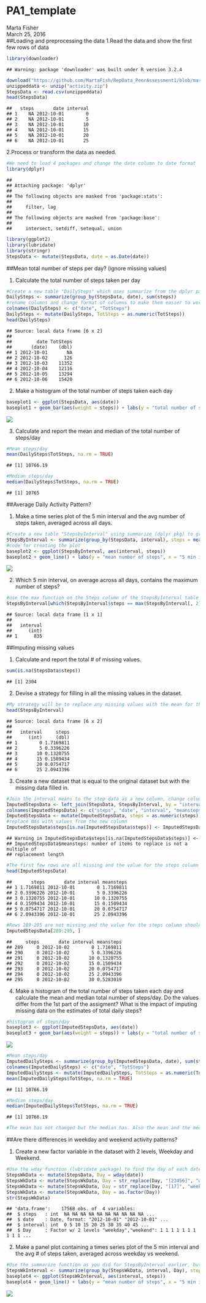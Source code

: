 # PA1_template
Marta Fisher  
March 25, 2016  
##Loading and preprocessing the data
1.Read the data and show the first few rows of data

```r
library(downloader)
```

```
## Warning: package 'downloader' was built under R version 3.2.4
```

```r
download("https://github.com/MartaFish/RepData_PeerAssessment1/blob/master/activity.zip?raw=true", dest = "activity.zip", mode = "wb")
unzippeddata <- unzip("activity.zip")
StepsData <- read.csv(unzippeddata)
head(StepsData)
```

```
##   steps       date interval
## 1    NA 2012-10-01        0
## 2    NA 2012-10-01        5
## 3    NA 2012-10-01       10
## 4    NA 2012-10-01       15
## 5    NA 2012-10-01       20
## 6    NA 2012-10-01       25
```

2.Process or transform the data as needed.


```r
#We need to load 4 packages and change the date column to date format
library(dplyr)
```

```
## 
## Attaching package: 'dplyr'
## 
## The following objects are masked from 'package:stats':
## 
##     filter, lag
## 
## The following objects are masked from 'package:base':
## 
##     intersect, setdiff, setequal, union
```

```r
library(ggplot2)
library(lubridate)
library(stringr)
StepsData <- mutate(StepsData, date = as.Date(date))
```

##Mean total number of steps per day? 
(ignore missing values)
1. Calculate the total number of steps taken per day

```r
#Create a new table "DailySteps" which uses summarize from the dplyr package to get the sum for each day
DailySteps <- summarize(group_by(StepsData, date), sum(steps))
#rename columns and change format of columns to make them easier to work with later on
colnames(DailySteps) <- c("date", "TotSteps")
DailySteps <- mutate(DailySteps, TotSteps = as.numeric(TotSteps))
head(DailySteps)
```

```
## Source: local data frame [6 x 2]
## 
##         date TotSteps
##       (date)    (dbl)
## 1 2012-10-01       NA
## 2 2012-10-02      126
## 3 2012-10-03    11352
## 4 2012-10-04    12116
## 5 2012-10-05    13294
## 6 2012-10-06    15420
```
2. Make a histogram of the total number of steps taken each day

```r
baseplot1 <- ggplot(StepsData, aes(date))
baseplot1 + geom_bar(aes(weight = steps)) + labs(y = "total number of steps", x = "Day in 2012", title = "Total Number of steps on each day") + scale_x_date(date_breaks = "1 week", date_labels = "%m/%d")
```

![](PA_template_files/figure-html/unnamed-chunk-4-1.png) 

3. Calculate and report the mean and median of the total number of steps/day  


```r
#Mean steps/day
mean(DailySteps$TotSteps, na.rm = TRUE)
```

```
## [1] 10766.19
```

```r
#Median steps/day
median(DailySteps$TotSteps, na.rm = TRUE)
```

```
## [1] 10765
```

##Average Daily Activity Pattern?
1. Make a time series plot of the 5 min interval and the avg number of steps taken, averaged across all days.

```r
#Create a new table "StepsbyInterval" using summarize (dplyr pkg) to group by mean of the number of steps from each time interval
StepsByInterval <- summarize(group_by(StepsData, interval), steps = mean(steps, na.rm = TRUE))
#code for creating the plot
baseplot2 <- ggplot(StepsByInterval, aes(interval, steps))
baseplot2 + geom_line() + labs(y = "mean number of steps", x = "5 min interval", title = "Mean number of steps by 5 min interval") 
```

![](PA_template_files/figure-html/unnamed-chunk-6-1.png) 

2. Which 5 min interval, on average across all days, contains the maximum number of steps?

```r
#use the max function on the Steps column of the StepsByInterval table
StepsByInterval[which(StepsByInterval$steps == max(StepsByInterval[, 2])), 1]
```

```
## Source: local data frame [1 x 1]
## 
##   interval
##      (int)
## 1      835
```

##Imputing missing values
1. Calculate and report the total # of missing values.

```r
sum(is.na(StepsData$steps))
```

```
## [1] 2304
```
2. Devise a strategy for filling in all the missing values in the dataset.

```r
#My strategy will be to replace any missing values with the mean for that time interval. These values were already caluclated and can be found in the StepsByInterval table.
head(StepsByInterval)
```

```
## Source: local data frame [6 x 2]
## 
##   interval     steps
##      (int)     (dbl)
## 1        0 1.7169811
## 2        5 0.3396226
## 3       10 0.1320755
## 4       15 0.1509434
## 5       20 0.0754717
## 6       25 2.0943396
```
3. Create a new dataset that is equal to the original dataset but with the missing data filled in.

```r
#Join the interval means to the step data as a new column, change column name and format to make it easier to work with 
ImputedStepsData <- left_join(StepsData, StepsByInterval, by = "interval")
colnames(ImputedStepsData) <- c("steps", "date", "interval", "meansteps")
ImputedStepsData <- mutate(ImputedStepsData, steps = as.numeric(steps))
#replace NAs with values from the new column
ImputedStepsData$steps[is.na(ImputedStepsData$steps)] <- ImputedStepsData$meansteps
```

```
## Warning in ImputedStepsData$steps[is.na(ImputedStepsData$steps)] <-
## ImputedStepsData$meansteps: number of items to replace is not a multiple of
## replacement length
```

```r
#The first few rows are all missing and the value for the steps column should be the same as in meansteps
head(ImputedStepsData)
```

```
##       steps       date interval meansteps
## 1 1.7169811 2012-10-01        0 1.7169811
## 2 0.3396226 2012-10-01        5 0.3396226
## 3 0.1320755 2012-10-01       10 0.1320755
## 4 0.1509434 2012-10-01       15 0.1509434
## 5 0.0754717 2012-10-01       20 0.0754717
## 6 2.0943396 2012-10-01       25 2.0943396
```

```r
#Rows 289-295 are not missing and the value for the steps column should not be the same as for in mean steps
ImputedStepsData[289:295, ]
```

```
##     steps       date interval meansteps
## 289     0 2012-10-02        0 1.7169811
## 290     0 2012-10-02        5 0.3396226
## 291     0 2012-10-02       10 0.1320755
## 292     0 2012-10-02       15 0.1509434
## 293     0 2012-10-02       20 0.0754717
## 294     0 2012-10-02       25 2.0943396
## 295     0 2012-10-02       30 0.5283019
```
4. Make a histogram of the total number of steps taken each day and calculate the mean and median total number of steps/day. Do the values differ from the 1st part of the assigment? What is the impact of imputing missing data on the estimates of total daily steps?

```r
#histogram of steps/day
baseplot3 <- ggplot(ImputedStepsData, aes(date))
baseplot3 + geom_bar(aes(weight = steps)) + labs(y = "total number of steps", x = "Day in 2012", title = "Number of steps by day (NAs imputed)") + scale_x_date(date_breaks = "1 week", date_labels = "%m/%d")
```

![](PA_template_files/figure-html/unnamed-chunk-11-1.png) 

```r
#Mean steps/day
ImputedDailySteps <- summarize(group_by(ImputedStepsData, date), sum(steps))
colnames(ImputedDailySteps) <- c("date", "TotSteps")
ImputedDailySteps <- mutate(ImputedDailySteps, TotSteps = as.numeric(TotSteps))
mean(ImputedDailySteps$TotSteps, na.rm = TRUE)
```

```
## [1] 10766.19
```

```r
#Median steps/day
median(ImputedDailySteps$TotSteps, na.rm = TRUE)
```

```
## [1] 10766.19
```

```r
#The mean has not changed but the median has. Also the mean and the median for the imputed data are now the same. While this imputed data has made the graph prettier by not having missing information, the fact that the mean and the median are now the same indicates that there are likely statistical dependencies that make the imputed data problematic for statistical analysis. 
```

##Are there differences in weekday and weekend activity patterns?
1. Create a new factor variable in the dataset with 2 levels, Weekday and Weekend.

```r
#Use the wday function (lubridate package) to find the day of each date. Then change the values provided by lubridate into the easier to read values "weekday" and "weekend". Change the Day variable to a factor variable.
StepsWkData <- mutate(StepsData, Day = wday(date))
StepsWkData <- mutate(StepsWkData, Day = str_replace(Day, "[23456]", "weekday"))
StepsWkData <- mutate(StepsWkData, Day = str_replace(Day, "[17]", "weekend"))
StepsWkData <- mutate(StepsWkData, Day = as.factor(Day))
str(StepsWkData)
```

```
## 'data.frame':	17568 obs. of  4 variables:
##  $ steps   : int  NA NA NA NA NA NA NA NA NA NA ...
##  $ date    : Date, format: "2012-10-01" "2012-10-01" ...
##  $ interval: int  0 5 10 15 20 25 30 35 40 45 ...
##  $ Day     : Factor w/ 2 levels "weekday","weekend": 1 1 1 1 1 1 1 1 1 1 ...
```
2. Make a panel plot containing a times series plot of the 5 min interval and the avg # of steps taken, averaged across weekday vs weekend.

```r
#Use the summarize function as you did for StepsByInterval earlier, but this time also group_by your new Day variable. Then create a panel plot
StepsWkInterval <- summarize(group_by(StepsWkData, interval, Day), steps = mean(steps, na.rm = TRUE))
baseplot4 <- ggplot(StepsWkInterval, aes(interval, steps))
baseplot4 + geom_line() + labs(y = "mean number of steps", x = "5 min interval", title = "Mean number of steps by 5 min interval") + facet_wrap(~Day, nrow = 2)
```

![](PA_template_files/figure-html/unnamed-chunk-13-1.png) 
